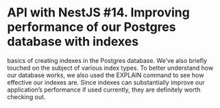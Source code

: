 # API with NestJS #14. Improving performance of our Postgres database with indexes

basics of creating indexes in the Postgres database. We’ve also briefly touched on the subject of various index types. To better understand how our database works, we also used the EXPLAIN command to see how effective our indexes are. Since indexes can substantially improve our application’s performance if used currently, they are definitely worth checking out.
